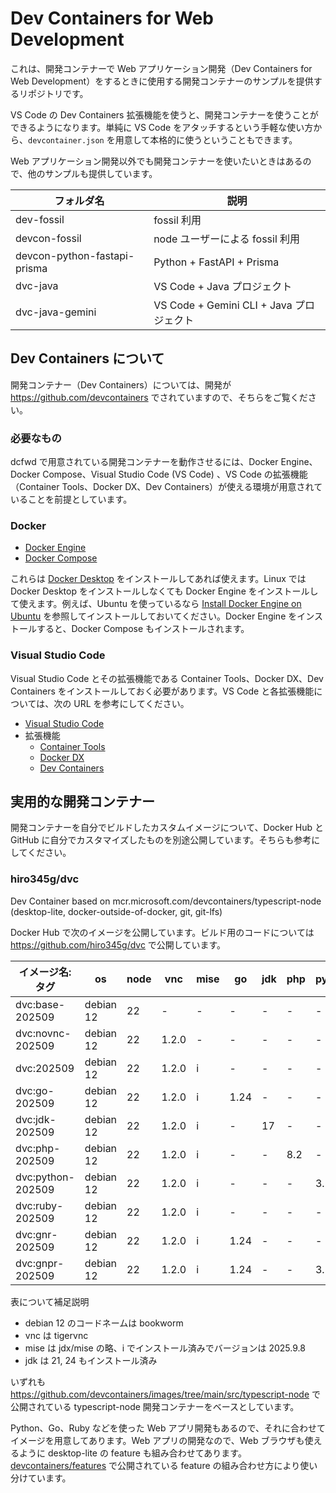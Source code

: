 # Dev Containers for Web Development

これは、開発コンテナーで Web アプリケーション開発（Dev Containers for Web Development）をするときに使用する開発コンテナーのサンプルを提供するリポジトリです。

VS Code の Dev Containers 拡張機能を使うと、開発コンテナーを使うことができるようになります。単純に VS Code をアタッチするという手軽な使い方から、`devcontainer.json` を用意して本格的に使うということもできます。

Web アプリケーション開発以外でも開発コンテナーを使いたいときはあるので、他のサンプルも提供しています。

| フォルダ名                   | 説明                                     |
| ---------------------------- | ---------------------------------------- |
| dev-fossil                   | fossil 利用                              |
| devcon-fossil                | node ユーザーによる fossil 利用          |
| devcon-python-fastapi-prisma | Python + FastAPI + Prisma                |
| dvc-java                     | VS Code + Java プロジェクト              |
| dvc-java-gemini              | VS Code + Gemini CLI + Java プロジェクト |

## Dev Containers について

開発コンテナー（Dev Containers）については、開発が <https://github.com/devcontainers> でされていますので、そちらをご覧ください。

### 必要なもの

dcfwd で用意されている開発コンテナーを動作させるには、Docker Engine、Docker Compose、Visual Studio Code (VS Code) 、VS Code の拡張機能（Container Tools、Docker DX、Dev Containers）が使える環境が用意されていることを前提としています。

### Docker

- [Docker Engine](https://docs.docker.com/engine/)
- [Docker Compose](https://docs.docker.com/compose/)

これらは [Docker Desktop](https://docs.docker.com/desktop/) をインストールしてあれば使えます。Linux では Docker Desktop をインストールしなくても Docker Engine をインストールして使えます。例えば、Ubuntu を使っているなら [Install Docker Engine on Ubuntu](https://docs.docker.com/engine/install/ubuntu/) を参照してインストールしておいてください。Docker Engine をインストールすると、Docker Compose もインストールされます。

### Visual Studio Code

Visual Studio Code とその拡張機能である Container Tools、Docker DX、Dev Containers をインストールしておく必要があります。VS Code と各拡張機能については、次の URL を参考にしてください。

- [Visual Studio Code](https://code.visualstudio.com/)
- 拡張機能
  - [Container Tools](https://marketplace.visualstudio.com/items?itemName=ms-azuretools.vscode-containers)
  - [Docker DX](https://marketplace.visualstudio.com/items?itemName=docker.docker)
  - [Dev Containers](https://marketplace.visualstudio.com/items?itemName=ms-vscode-remote.remote-containers)

## 実用的な開発コンテナー

開発コンテナーを自分でビルドしたカスタムイメージについて、Docker Hub と GitHub に自分でカスタマイズしたものを別途公開しています。そちらも参考にしてください。

### hiro345g/dvc

Dev Container based on mcr.microsoft.com/devcontainers/typescript-node (desktop-lite, docker-outside-of-docker, git, git-lfs)

Docker Hub で次のイメージを公開しています。ビルド用のコードについては <https://github.com/hiro345g/dvc> で公開しています。

| イメージ名:タグ   | os        | node | vnc   | mise | go   | jdk | php | python | ruby |
| ----------------- | --------- | ---- | ----- | ---- | ---- | --- | --- | ------ | ---- |
| dvc:base-202509   | debian 12 | 22   | -     | -    | -    | -   | -   | -      | -    |
| dvc:novnc-202509  | debian 12 | 22   | 1.2.0 | -    | -    | -   | -   | -      | -    |
| dvc:202509        | debian 12 | 22   | 1.2.0 | i    | -    | -   | -   | -      | -    |
| dvc:go-202509     | debian 12 | 22   | 1.2.0 | i    | 1.24 | -   | -   | -      | -    |
| dvc:jdk-202509    | debian 12 | 22   | 1.2.0 | i    | -    | 17  | -   | -      | -    |
| dvc:php-202509    | debian 12 | 22   | 1.2.0 | i    | -    | -   | 8.2 | -      | -    |
| dvc:python-202509 | debian 12 | 22   | 1.2.0 | i    | -    | -   | -   | 3.12   | -    |
| dvc:ruby-202509   | debian 12 | 22   | 1.2.0 | i    | -    | -   | -   | -      | 3.4  |
| dvc:gnr-202509    | debian 12 | 22   | 1.2.0 | i    | 1.24 | -   | -   | -      | 3.4  |
| dvc:gnpr-202509   | debian 12 | 22   | 1.2.0 | i    | 1.24 | -   | -   | 3.12   | 3.4  |

表について補足説明

- debian 12 のコードネームは bookworm
- vnc は tigervnc
- mise は jdx/mise の略、i でインストール済みでバージョンは 2025.9.8
- jdk は 21, 24 もインストール済み

いずれも <https://github.com/devcontainers/images/tree/main/src/typescript-node> で公開されている typescript-node 開発コンテナーをベースとしています。

Python、Go、Ruby などを使った Web アプリ開発もあるので、それに合わせてイメージを用意してあります。Web アプリの開発なので、Web ブラウザも使えるように desktop-lite の feature も組み合わせてあります。
[devcontainers/features](https://github.com/devcontainers/features/tree/main/src) で公開されている feature の組み合わせ方により使い分けています。
